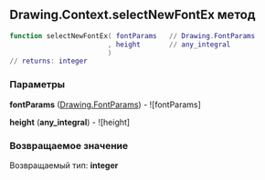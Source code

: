 ## Drawing.Context.selectNewFontEx метод


```lua
function selectNewFontEx( fontParams   // Drawing.FontParams
                        , height       // any_integral
                        )
// returns: integer
```


### Параметры

**fontParams** ([Drawing.FontParams](../../Drawing/FontParams.md)) - ![fontParams]

**height** (**any_integral**) - ![height]

### Возвращаемое значение

Возвращаемый тип: **integer**

